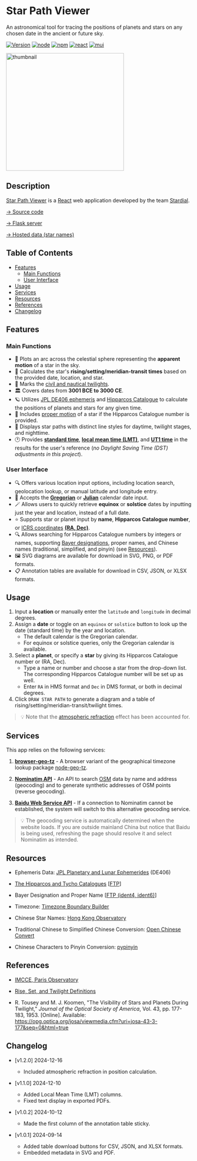 # Star Path Viewer

An astronomical tool for tracing the positions of planets and stars on any chosen date in the ancient or future sky.

[![Version](https://img.shields.io/badge/version-v1.2.0-blue)](#features) [![node](https://img.shields.io/badge/Node.js-22.12.0-5FA04E?logo=Node.js&logoColor=white)](https://www.npmjs.com) [![npm](https://img.shields.io/badge/npm-10.9.2-CB3837?logo=npm&logoColor=white)](https://www.npmjs.com) [![react](https://img.shields.io/badge/React-18.3.1-61DAFB?logo=react&logoColor=white)](https://react.dev) [![mui](https://img.shields.io/badge/MUI-5.16.7-007FFF?logo=mui&logoColor=white)](https://mui.com)

[<img alt="thumbnail" src="https://stardial-astro.github.io/star-path-data/images/star-path-viewer_thumbnail.png" width="320">](https://star-path-viewer.pages.dev/)

## Description<!-- omit in toc -->

[Star Path Viewer](https://star-path-viewer.pages.dev/) is a [React](https://react.dev) web application developed by the team [Stardial](https://github.com/stardial-astro).

[→ Source code](https://github.com/claude-hao/star-path-calculator)

[→ Flask server](https://github.com/lydiazly/star-path-calculator-flask)

[→ Hosted data (star names)](https://github.com/stardial-astro/star-path-data)

## Table of Contents<!-- omit in toc -->

- [Features](#features)
  - [Main Functions](#main-functions)
  - [User Interface](#user-interface)
- [Usage](#usage)
- [Services](#services)
- [Resources](#resources)
- [References](#references)
- [Changelog](#changelog)

## Features

### Main Functions

- :dizzy: Plots an arc across the celestial sphere representing the **apparent motion** of a star in the sky.
- :sunrise: Calculates the star's **rising/setting/meridian-transit times** based on the provided date, location, and star.
- :sunrise_over_mountains: Marks the [civil and nautical twilights](https://en.wikipedia.org/wiki/Twilight).
- :classical_building: Covers dates from **3001 BCE to 3000 CE**.
- :ringed_planet: Utilizes [JPL DE406 ephemeris](https://ssd.jpl.nasa.gov/planets/eph_export.html) and [Hipparcos Catalogue](https://www.cosmos.esa.int/web/hipparcos/home) to calculate the positions of planets and stars for any given time.
- :telescope: Includes [proper motion](https://en.wikipedia.org/wiki/Proper_motion) of a star if the Hipparcos Catalogue number is provided.
- :night_with_stars: Displays star paths with distinct line styles for daytime, twilight stages, and nighttime.
- :clock1: Provides **[standard time](https://en.wikipedia.org/wiki/Standard_time)**, **[local mean time (LMT)](https://en.wikipedia.org/wiki/Local_mean_time)**, and **[UT1 time](https://en.wikipedia.org/wiki/Universal_Time)** in the results for the user's reference (*no Daylight Saving Time (DST) adjustments in this project*).

### User Interface

- :mag: Offers various location input options, including location search, geolocation lookup, or manual latitude and longitude entry.
- :calendar: Accepts the **[Gregorian](https://en.wikipedia.org/wiki/Gregorian_calendar)** or **[Julian](https://en.wikipedia.org/wiki/Julian_calendar)** calendar date input.
- :magic_wand: Allows users to quickly retrieve **equinox** or **solstice** dates by inputting just the year and location, instead of a full date.
- :star: Supports star or planet input by **name**, **Hipparcos Catalogue number**, or [ICRS coordinates](https://en.wikipedia.org/wiki/International_Celestial_Reference_System_and_its_realizations) **[(RA, Dec)](https://en.wikipedia.org/wiki/Equatorial_coordinate_system)**.
- :mag: Allows searching for Hipparcos Catalogue numbers by integers or names, supporting [Bayer designations](https://en.wikipedia.org/wiki/Bayer_designation), proper names, and Chinese names (traditional, simplified, and pinyin) (see [Resources](#resources)).
- :framed_picture: SVG diagrams are available for download in SVG, PNG, or PDF formats.
- :clipboard: Annotation tables are available for download in CSV, JSON, or XLSX formats.

## Usage

1. Input a **location** or manually enter the `latitude` and `longitude` in decimal degrees.
2. Assign a **date** or toggle on an `equinox` or `solstice` button to look up the date (standard time) by the year and location.
   - The default calendar is the Gregorian calendar.
   - For equinox or solstice queries, only the Gregorian calendar is available.
3. Select a **planet**, or specify a **star** by giving its Hipparcos Catalogue number or (RA, Dec).
   - Type a name or number and choose a star from the drop-down list. The corresponding Hipparcos Catalogue number will be set up as well.
   - Enter `RA` in HMS format and `Dec` in DMS format, or both in decimal degrees.
4. Click `DRAW STAR PATH` to generate a diagram and a table of rising/setting/meridian-transit/twilight times.

> :bulb: Note that the [atmospheric refraction](https://en.wikipedia.org/wiki/Atmospheric_refraction) effect has been accounted for.

## Services

This app relies on the following services:

1. **[browser-geo-tz](https://github.com/kevmo314/browser-geo-tz)** - A browser variant of the geographical timezone lookup package [node-geo-tz](https://github.com/evansiroky/node-geo-tz).

2. **[Nominatim API](https://nominatim.org/release-docs/latest/api/Overview)** - An API to search [OSM](www.openstreetmap.org) data by name and address (geocoding) and to generate synthetic addresses of OSM points (reverse geocoding).

3. **[Baidu Web Service API](https://lbsyun.baidu.com/faq/api?title=webapi)** - If a connection to Nominatim cannot be established, the system will switch to this alternative geocoding service.

> :bulb: The geocoding service is automatically determined when the website loads. If you are outside mainland China but notice that Baidu is being used, refreshing the page should resolve it and select Nominatim as intended.

## Resources

- Ephemeris Data: [JPL Planetary and Lunar Ephemerides](https://ssd.jpl.nasa.gov/planets/eph_export.html) (DE406)

- [The Hipparcos and Tycho Catalogues](https://www.cosmos.esa.int/web/hipparcos/catalogues) [[FTP](https://cdsarc.cds.unistra.fr/ftp/cats/I/239)]

- Bayer Designation and Proper Name [[FTP (ident4, ident6)](https://cdsarc.cds.unistra.fr/ftp/I/239/version_cd/tables)]

- Timezone: [Timezone Boundary Builder](https://github.com/evansiroky/timezone-boundary-builder)

- Chinese Star Names: [Hong Kong Observatory](https://web.archive.org/web/20120209032035/http://www.lcsd.gov.hk/CE/Museum/Space/Research/StarName/c_research_chinengstars.htm)

- Traditional Chinese to Simplified Chinese Conversion: [Open Chinese Convert](https://pypi.org/project/OpenCC)

- Chinese Characters to Pinyin Conversion: [pypinyin](https://github.com/mozillazg/python-pinyin)

## References

- [IMCCE, Paris Observatory](https://www.imcce.fr)

- [Rise, Set, and Twilight Definitions](https://aa.usno.navy.mil/faq/RST_defs)

- R. Tousey and M. J. Koomen, "The Visibility of Stars and Planets During Twilight," *Journal of the Optical Society of America*, Vol. 43, pp. 177-183, 1953. [Online]. Available: <https://opg.optica.org/josa/viewmedia.cfm?uri=josa-43-3-177&seq=0&html=true>

## Changelog

- [v1.2.0] 2024-12-16
  - Included atmospheric refraction in position calculation.

- [v1.1.0] 2024-12-10
  - Added Local Mean Time (LMT) columns.
  - Fixed text display in exported PDFs.

- [v1.0.2] 2024-10-12
  - Made the first column of the annotation table sticky.

- [v1.0.1] 2024-09-14
  - Added table download buttons for CSV, JSON, and XLSX formats.
  - Embedded metadata in SVG and PDF.
